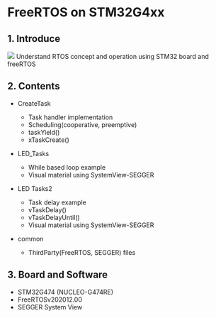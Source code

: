 # FreeRTOS on STM32G4xx
## 1. Introduce
<img src="https://www.freertos.org/fr-content-src/uploads/2018/07/logo-1.jpg"/>
Understand RTOS concept and operation using STM32 board and freeRTOS

## 2. Contents
+ CreateTask
  - Task handler implementation
  - Scheduling(cooperative, preemptive)
  - taskYield()
  - xTaskCreate()
 
+ LED_Tasks
  - While based loop example
  - Visual material using SystemView-SEGGER
 
+ LED Tasks2
  - Task delay example
  - vTaskDelay()
  - vTaskDelayUntil()
  - Visual material using SystemView-SEGGER
 
+ common
  - ThirdParty(FreeRTOS, SEGGER) files

## 3. Board and Software
+ STM32G474 (NUCLEO-G474RE)
+ FreeRTOSv202012.00
+ SEGGER System View
